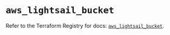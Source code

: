 # `aws_lightsail_bucket`

Refer to the Terraform Registry for docs: [`aws_lightsail_bucket`](https://registry.terraform.io/providers/hashicorp/aws/4.54.0/docs/resources/lightsail_bucket).
